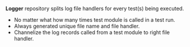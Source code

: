 **Logger** repository splits log file handlers for every test(s) being executed.

- No matter what how many times test module is called in a test run.
- Always generated unique file name and file handler.
- Channelize the log records called from a test module to right file handler.
